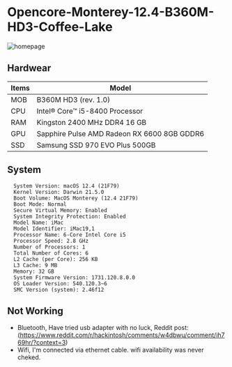 # Opencore-Monterey-12.4-B360M-HD3-Coffee-Lake

![homepage](https://user-images.githubusercontent.com/45160819/182376847-bc208e6c-d837-4ad3-b56b-873895198893.png)


## Hardwear
                    
Items  | Model
------------- | -------------
MOB | B360M HD3 (rev. 1.0)
CPU | Intel® Core™ i5-8400 Processor
RAM | Kingston 2400 MHz DDR4 16 GB 
GPU | Sapphire Pulse AMD Radeon RX 6600 8GB GDDR6
SSD | Samsung SSD 970 EVO Plus 500GB 

## System

      System Version: macOS 12.4 (21F79)
      Kernel Version: Darwin 21.5.0
      Boot Volume: MacOS Monterey (12.4 21F79)
      Boot Mode: Normal
      Secure Virtual Memory: Enabled
      System Integrity Protection: Enabled
      Model Name: iMac
      Model Identifier: iMac19,1
      Processor Name: 6-Core Intel Core i5
      Processor Speed: 2.8 GHz
      Number of Processors: 1
      Total Number of Cores: 6
      L2 Cache (per Core): 256 KB
      L3 Cache: 9 MB
      Memory: 32 GB
      System Firmware Version: 1731.120.8.0.0
      OS Loader Version: 540.120.3~6
      SMC Version (system): 2.46f12
     
## Not Working

- Bluetooth, Have tried usb adapter with no luck, Reddit post: (https://www.reddit.com/r/hackintosh/comments/w4dbwu/comment/ih769hr/?context=3)
- Wifi, I'm connected via ethernet cable. wifi availability was never cheked.
